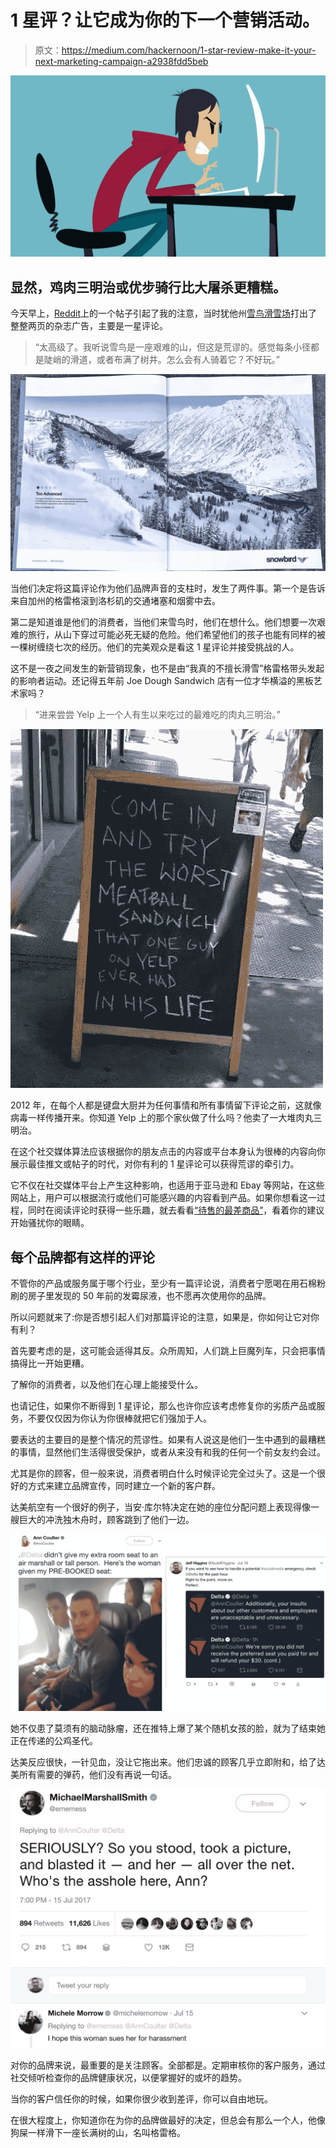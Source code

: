 # 1 星评？让它成为你的下一个营销活动。

> 原文：<https://medium.com/hackernoon/1-star-review-make-it-your-next-marketing-campaign-a2938fdd5beb>

![](img/98ad8d92cb452f2af6f1d3df6dcea5fc.png)

## 显然，鸡肉三明治或优步骑行比大屠杀更糟糕。

今天早上，[Reddit](https://www.reddit.com/r/funny/comments/7185wx/utah_ski_resort_gets_a_1_star_review_from_a_guy/)上的一个帖子引起了我的注意，当时犹他州[雪鸟滑雪场](https://www.snowbird.com/)打出了整整两页的杂志广告，主要是一星评论。

> “太高级了。我听说雪鸟是一座艰难的山，但这是荒谬的。感觉每条小径都是陡峭的滑道，或者布满了树井。怎么会有人骑着它？不好玩。”

![](img/d822f4b41ea638ac72df4924a09edfe9.png)

当他们决定将这篇评论作为他们品牌声音的支柱时，发生了两件事。第一个是告诉来自加州的格雷格滚到洛杉矶的交通堵塞和烟雾中去。

第二是知道谁是他们的消费者，当他们来雪鸟时，他们在想什么。他们想要一次艰难的旅行，从山下穿过可能必死无疑的危险。他们希望他们的孩子也能有同样的被一棵树缠绕七次的经历。他们的完美观众是看这 1 星评论并接受挑战的人。

这不是一夜之间发生的新营销现象，也不是由“我真的不擅长滑雪”格雷格带头发起的影响者运动。还记得五年前 Joe Dough Sandwich 店有一位才华横溢的黑板艺术家吗？

> “进来尝尝 Yelp 上一个人有生以来吃过的最难吃的肉丸三明治。”

![](img/8559dad6917105d44bd896afcd8f8f84.png)

2012 年，在每个人都是键盘大厨并为任何事情和所有事情留下评论之前，这就像病毒一样传播开来。你知道 Yelp 上的那个家伙做了什么吗？他卖了一大堆肉丸三明治。

在这个社交媒体算法应该根据你的朋友点击的内容或平台本身认为很棒的内容向你展示最佳推文或帖子的时代，对你有利的 1 星评论可以获得荒谬的牵引力。

它不仅在社交媒体平台上产生这种影响，也适用于亚马逊和 Ebay 等网站，在这些网站上，用户可以根据流行或他们可能感兴趣的内容看到产品。如果你想看这一过程，同时在阅读评论时获得一些乐趣，就去看看[“待售的最差商品”](http://theworstthingsforsale.com/)，看着你的建议开始骚扰你的眼睛。

## 每个品牌都有这样的评论

不管你的产品或服务属于哪个行业，至少有一篇评论说，消费者宁愿喝在用石棉粉刷的房子里发现的 50 年前的发霉尿液，也不愿再次使用你的品牌。

所以问题就来了:你是否想引起人们对那篇评论的注意，如果是，你如何让它对你有利？

首先要考虑的是，这可能会适得其反。众所周知，人们跳上巨魔列车，只会把事情搞得比一开始更糟。

了解你的消费者，以及他们在心理上能接受什么。

也请记住，如果你不断得到 1 星评论，那么也许你应该考虑修复你的劣质产品或服务，不要仅仅因为你认为你很棒就把它们强加于人。

要表达的主要目的是整个情况的荒谬性。如果有人说这是他们一生中遇到的最糟糕的事情，显然他们生活得很受保护，或者从来没有和我的任何一个前女友约会过。

尤其是你的顾客，但一般来说，消费者明白什么时候评论完全过头了。这是一个很好的方式来建立品牌宣传，同时建立一个新的客户群。

达美航空有一个很好的例子，当安·库尔特决定在她的座位分配问题上表现得像一艘巨大的冲洗独木舟时，顾客跳到了他们一边。

![](img/5478ad223c97bc81a96270ce8850eb0e.png)

她不仅患了莫须有的脑动脉瘤，还在推特上爆了某个随机女孩的脸，就为了结束她正在传递的公鸡圣代。

达美反应很快，一针见血，没让它拖出来。他们忠诚的顾客几乎立即附和，给了达美所有需要的弹药，他们没有再说一句话。

![](img/ec364e6e935fbd9c3fd8f3ffd61b238c.png)

对你的品牌来说，最重要的是关注顾客。全部都是。定期审核你的客户服务，通过社交倾听检查你的品牌健康状况，以便掌握好的或坏的趋势。

当你的客户信任你的时候，如果你很少收到差评，你可以自由地玩。

在很大程度上，你知道你在为你的品牌做最好的决定，但总会有那么一个人，他像狗屎一样滑下一座长满树的山，名叫格雷格。